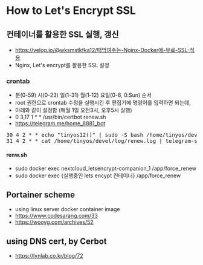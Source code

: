 # How to Let's Encrypt SSL
## 컨테이너를 활용한 SSL 실행, 갱신
  - https://velog.io/@wksmstkfka12/떠먹여주는-Nginx-Docker에-무료-SSL-적용
  - Nginx, Let's encrypt를 활용한 SSL 설정
### crontab
  - 분(0-59) 시(0-23) 일(1-31) 월(1-12) 요일(0-6, 0:Sun) 순서 
  - root 권한으로 crontab 수정을 실행시킨 후 편집기에 명령어를 입력하면 되는데,
  - 아래와 같이 설정함 (매월 1일 오전3시, 오후5시 실행)
  - 0 3,17 1 * * /usr/bin/certbot renew.sh
  - https://telegram.me/home_8881_bot
<pre>
30 4 2 * * echo "tinyos12()" | sudo -S bash /home/tinyos/devel/docker/nextcloud/renew.sh > /home/tinyos/devel/log/renew.log 2>&1
31 4 2 * * cat /home/tinyos/devel/log/renew.log | telegram-send --stdin
</pre>  
  
#### renw.sh
  - sudo docker exec nextcloud_letsencrypt-companion_1 /app/force_renew
  - sudo docker exec {실행중인 lets encypt 컨테이너} /app/force_renew

## Portainer scheme
- using linux server docker container image
- https://www.codesarang.com/33
- https://wooyg.com/archives/52
  
## using DNS cert, by Cerbot
- https://lynlab.co.kr/blog/72
